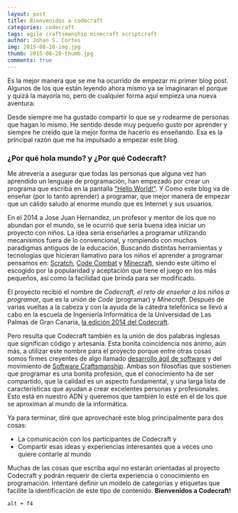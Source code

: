 ```yaml
---
layout: post
title: Bienvenidos a codecraft
categories: codecraft
tags: agile craftsmanship minecraft scriptcraft
author: Johan S. Cortes
img: 2015-08-20-img.jpg
thumb: 2015-08-20-thumb.jpg
comments: true
---
```


Es la mejor manera que se me ha ocurrido de empezar mi primer blog post. Algunos de los que están leyendo ahora mismo ya se imaginaran el porque y quizá la mayoría no, pero de cualquier forma aquí empieza una nueva aventura:

Desde siempre me ha gustado compartir lo que se y rodearme de personas que hagan lo mismo. He sentido desde muy pequeño gusto por aprender y siempre he creído que la mejor forma de hacerlo es enseñando. Esa es la principal razón que me ha impulsado a empezar este blog. 

### ¿Por qué hola mundo? y ¿Por qué Codecraft?
Me atrevería a asegurar que todas las personas que alguna vez han aprendido un lenguaje de programación, han empezado por crear un programa que escriba en la pantalla ["Hello World!"](https://es.wikipedia.org/wiki/Hola_mundo). Y Como este blog va de enseñar (por lo tanto aprender) a programar, que mejor manera de empezar que un cálido saludo al enorme mundo que es Internet y sus usuarios.

En el 2014 a Jose Juan Hernandez, un profesor y mentor de los que no abundan por el mundo, se le ocurrió que sería buena idea iniciar un proyecto con niños. La idea sería enseñarles a programar utilizando mecanismos fuera de lo convencional, y rompiendo con muchos paradigmas antiguos de la educación. Buscando distintas herramientas y tecnologías que hicieran llamativo para los niños el aprender a programar pensamos en: [Scratch](https://scratch.mit.edu/), [Code Combat](https://codecombat.com/) y [Minecraft](https://minecraft.net/), siendo este último el escogido por la popularidad y aceptación que tiene el juego en los más pequeños, así como la facilidad que brinda para ser modificado.

El proyecto recibió el nombre de _Codecraft, el reto de enseñar a los niños a programar_, que es la unión de _Code_ (programar) y _Minecraft_. Después de varias vueltas a la cabeza y con la ayuda de la cátedra telefónica se llevó a cabo en la escuela de Ingeniería Informática de la Universidad de Las Palmas de Gran Canaria, [la edición 2014 del Codecraft](https://codecraft2014.wordpress.com/).

Pero resulta que Codecraft también es la unión de dos palabras inglesas que significan código y artesanía. Esta bonita coincidencia nos ánimo, aún más, a utilizar este nombre para el proyecto porque entre otras cosas somos firmes creyentes de algo llamado [desarrollo ágil de software](http://agilemanifesto.org/iso/es/principles.html) y del movimiento de [Software Craftsmanship](http://manifesto.softwarecraftsmanship.org/#/es). Ambas son filosofías que sostienen que programar es una bonita profesión, que el conocimiento ha de ser compartido, que la calidad es un aspecto fundamental, y una larga lista de características que ayudan a crear excelentes personas y profesionales. Esto está en nuestro ADN y queremos que también lo esté en el de los que se aproximan al mundo de la informática.

Ya para terminar, diré que aprovecharé este blog principalmente para dos cosas:

 - La comunicación con los participantes de Codecraft y
 - Compartir esas ideas y experiencias interesantes que a veces uno quiere contarle al mundo

Muchas de las cosas que escriba aquí no estarán orientadas al proyecto Codecraft y podrán requerir de cierta experiencia o conocimiento en programación. Intentaré definir un modelo de categorías y etiquetas que facilite la identificación de este tipo de contenido.
**Bienvenidos a Codecraft!**

    alt + f4